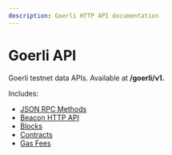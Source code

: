 ```yaml
---
description: Goerli HTTP API documentation
---
```


# Goerli API

Goerli testnet data APIs. Available at **/goerli/v1.**

Includes:

* [JSON RPC Methods](json-rpc-methods.md)
* [Beacon HTTP API](beacon-http-api.md)
* [Blocks](blocks.md)
* [Contracts](contracts.md)
* [Gas Fees](gas-fees.md)
